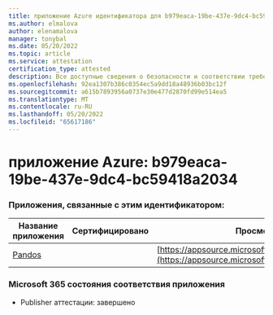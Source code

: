 ```yaml
---
title: приложение Azure идентификатора для b979eaca-19be-437e-9dc4-bc59418a2034
ms.author: elmalova
author: elenamalova
manager: tonybal
ms.date: 05/20/2022
ms.topic: article
ms.service: attestation
certification_type: attested
description: Все доступные сведения о безопасности и соответствии требованиям для b979eaca-19be-437e-9dc4-bc59418a2034.
ms.openlocfilehash: 92ea1307b386c0354ec5a9dd18a48936b03bc12f
ms.sourcegitcommit: a615b7893956a0737e30e477d2870fd99e514ea5
ms.translationtype: MT
ms.contentlocale: ru-RU
ms.lasthandoff: 05/20/2022
ms.locfileid: "65617186"
---
```

# <a name="azure-app-id-b979eaca-19be-437e-9dc4-bc59418a2034"></a>приложение Azure: b979eaca-19be-437e-9dc4-bc59418a2034


### <a name="apps-associated-with-this-id"></a>Приложения, связанные с этим идентификатором:
| **Название приложения** | **Сертифицировано** | **Просмотр в AppSource** |
|--------------|---------------|-----------------------|
| [Pandos](../forward/WA200003534.md) |  | [https://appsource.microsoft.com/product/office/WA200003534](https://appsource.microsoft.com/product/office/WA200003534) |

### <a name="microsoft-365-app-compliance-status"></a>Microsoft 365 состояния соответствия приложения
- Publisher аттестации: завершено
